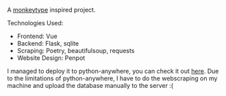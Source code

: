 A [monkeytype](monkeytype.com) inspired project.

Technologies Used:

- Frontend: Vue
- Backend: Flask, sqlite
- Scraping: Poetry, beautifulsoup, requests
- Website Design: Penpot

I managed to deploy it to python-anywhere, you can check it out [here](https://hiqqup.pythonanywhere.com/).
Due to the limitations of python-anywhere, I have to do the webscraping on my machine and upload the database manually to the server :(